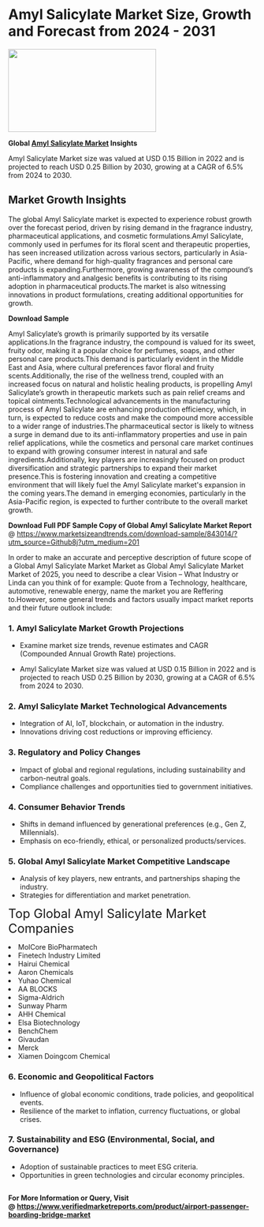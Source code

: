 <H1>Amyl Salicylate Market Size, Growth and Forecast from 2024 - 2031</H1><img class="aligncenter size-medium wp-image-584254" src="https://thirdeyenews.in/wp-content/uploads/2024/09/Global-Market-Research-300x168.jpeg" alt="" width="300" height="168" /><p><strong>Global&nbsp;<a href="https://www.marketsizeandtrends.com/download-sample/843014/?utm_source=Github8j?utm_medium=201">Amyl Salicylate Market</a> Insights</strong></p><p>Amyl Salicylate Market size was valued at USD 0.15 Billion in 2022 and is projected to reach USD 0.25 Billion by 2030, growing at a CAGR of 6.5% from 2024 to 2030.</p><p><h2>Market Growth Insights</h2> <p>The global Amyl Salicylate market is expected to experience robust growth over the forecast period, driven by rising demand in the fragrance industry, pharmaceutical applications, and cosmetic formulations.Amyl Salicylate, commonly used in perfumes for its floral scent and therapeutic properties, has seen increased utilization across various sectors, particularly in Asia-Pacific, where demand for high-quality fragrances and personal care products is expanding.Furthermore, growing awareness of the compound’s anti-inflammatory and analgesic benefits is contributing to its rising adoption in pharmaceutical products.The market is also witnessing innovations in product formulations, creating additional opportunities for growth.</p> <p><strong>Download Sample</strong></p> <p>Amyl Salicylate’s growth is primarily supported by its versatile applications.In the fragrance industry, the compound is valued for its sweet, fruity odor, making it a popular choice for perfumes, soaps, and other personal care products.This demand is particularly evident in the Middle East and Asia, where cultural preferences favor floral and fruity scents.Additionally, the rise of the wellness trend, coupled with an increased focus on natural and holistic healing products, is propelling Amyl Salicylate’s growth in therapeutic markets such as pain relief creams and topical ointments.Technological advancements in the manufacturing process of Amyl Salicylate are enhancing production efficiency, which, in turn, is expected to reduce costs and make the compound more accessible to a wider range of industries.The pharmaceutical sector is likely to witness a surge in demand due to its anti-inflammatory properties and use in pain relief applications, while the cosmetics and personal care market continues to expand with growing consumer interest in natural and safe ingredients.Additionally, key players are increasingly focused on product diversification and strategic partnerships to expand their market presence.This is fostering innovation and creating a competitive environment that will likely fuel the Amyl Salicylate market's expansion in the coming years.The demand in emerging economies, particularly in the Asia-Pacific region, is expected to further contribute to the overall market growth.</p> <p><span class=""><strong>Download Full PDF Sample Copy of Global Amyl Salicylate Market Report</strong> @ <a href="https://www.marketsizeandtrends.com/download-sample/843014/?utm_source=Github8j?utm_medium=201" target="_blank">https://www.marketsizeandtrends.com/download-sample/843014/?utm_source=Github8j?utm_medium=201</a></span></p><p>In order to make an accurate and perceptive description of future scope of a Global&nbsp;Amyl Salicylate Market Market as Global&nbsp;Amyl Salicylate Market Market of 2025, you need to describe a clear Vision &ndash; What Industry or Linda can you think of for example: Quote from a Technology, healthcare, automotive, renewable energy, name the market you are Reffering to.However, some general trends and factors usually impact market reports and their future outlook include:</p><h3>1.&nbsp;<strong>Amyl Salicylate Market Growth Projections</strong></h3><ul><li>Examine market size trends, revenue estimates and CAGR (Compounded Annual Growth Rate) projections.</li><li><p>Amyl Salicylate Market size was valued at USD 0.15 Billion in 2022 and is projected to reach USD 0.25 Billion by 2030, growing at a CAGR of 6.5% from 2024 to 2030.</p></li></ul><h3>2.&nbsp;<strong>Amyl Salicylate Market Technological Advancements</strong></h3><ul><li>Integration of AI, IoT, blockchain, or automation in the industry.</li><li>Innovations driving cost reductions or improving efficiency.</li></ul><h3>3.&nbsp;<strong>Regulatory and Policy Changes</strong></h3><ul><li>Impact of global and regional regulations, including sustainability and carbon-neutral goals.</li><li>Compliance challenges and opportunities tied to government initiatives.</li></ul><h3>4.&nbsp;<strong>Consumer Behavior Trends</strong></h3><ul><li>Shifts in demand influenced by generational preferences (e.g., Gen Z, Millennials).</li><li>Emphasis on eco-friendly, ethical, or personalized products/services.</li></ul><h3>5.&nbsp;<strong>Global Amyl Salicylate Market Competitive Landscape</strong></h3><ul><li>Analysis of key players, new entrants, and partnerships shaping the industry.</li><li>Strategies for differentiation and market penetration.</li></ul><p data-pm-slice="1 1 []"><span style="color: inherit; font-family: inherit; font-size: 25px;">Top Global Amyl Salicylate Market Companies</span></p><div class="" data-test-id=""><p><li>MolCore BioPharmatech</li><li> Finetech Industry Limited</li><li> Hairui Chemical</li><li> Aaron Chemicals</li><li> Yuhao Chemical</li><li> AA BLOCKS</li><li> Sigma-Aldrich</li><li> Sunway Pharm</li><li> AHH Chemical</li><li> Elsa Biotechnology</li><li> BenchChem</li><li> Givaudan</li><li> Merck</li><li> Xiamen Doingcom Chemical</li></p></div><h3>6.&nbsp;<strong>Economic and Geopolitical Factors</strong></h3><ul><li>Influence of global economic conditions, trade policies, and geopolitical events.</li><li>Resilience of the market to inflation, currency fluctuations, or global crises.</li></ul><h3>7.&nbsp;<strong>Sustainability and ESG (Environmental, Social, and Governance)</strong></h3><ul><li>Adoption of sustainable practices to meet ESG criteria.</li><li>Opportunities in green technologies and circular economy principles.</li></ul><h2><strong style="font-size: 14px;">For More Information or Query, Visit @&nbsp;</strong><a style="background-color: #ffffff; font-size: 14px;" href="https://www.marketsizeandtrends.com/report/amyl-salicylate-market/" target="_blank">https://www.verifiedmarketreports.com/product/airport-passenger-boarding-bridge-market</a></h2>